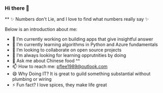 ### Hi there 👋

**  ✨ Numbers don't Lie, and I love to find what numbers really say ✨

Below is an introduction about me:

- 🔭 I’m currently working on building apps that give insightful answer 
- 🌱 I’m currently learning algorithms in Python and Azure fundamentals
- 👯 I’m looking to collaborate on open source projects
- 🤔 I’m always looking for learning opprutnities by doing 
- 💬 Ask me about Chinese food ^^
- 📫 How to reach me: pflee1989@outlook.com
- 😄 Why Doing IT? It is great to guild something substantial without plumbing or wiring 
- ⚡ Fun fact? I love spices, they make life great 


